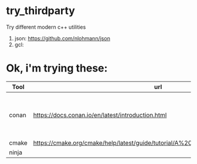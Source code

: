 # try_thirdparty
Try different modern c++ utilities

1. json: https://github.com/nlohmann/json
2. gcl: 

# Ok, i'm trying these:
| Tool | url | Comments |
|------|-----|----------| 
| conan | https://docs.conan.io/en/latest/introduction.html | dependency and package manager for C and C++ languages. |
| cmake | https://cmake.org/cmake/help/latest/guide/tutorial/A%20Basic%20Starting%20Point.html | |
| ninja | | | 

